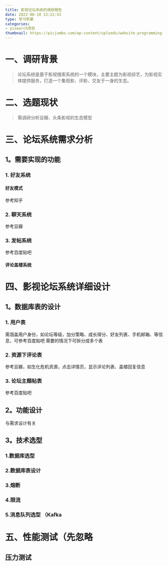 ```yaml
---
title: 影视论坛系统的调研报告
date: 2022-06-10 13:22:53
type: 学习积累
categories:
- yisearch项目
thumbnail: https://picjumbo.com/wp-content/uploads/website-programming-code-free-photo-2210x1473.jpg
---
```


# 一、调研背景
> 论坛系统是基于影视搜索系统的一个模块，主要主题为影视综艺，为影视实体提供服务，打造一个集观影、评影、交友于一身的生态。
# 二、选题现状
> 需调研分析豆瓣、头条影视的生态模型
# 三、论坛系统需求分析

## 1。需要实现的功能

### 1. 好友系统
#### 好友模式
参考知乎
### 2. 聊天系统
参考豆瓣
### 3. 发帖系统
参考百度贴吧
#### 评论盖楼系统
# 四、影视论坛系统详细设计

## 1。数据库表的设计

### 1. 用户表
需涵盖用户身份，如论坛等级，加分策略、成长得分、好友列表、手机邮箱、等信息，可参考百度贴吧
需要的情况下可拆分成多个表
### 2. 资源下评论表
参考豆瓣，如生化危机资源，点击详情页，显示评论列表、盖楼回复信息
### 3. 论坛主题帖表
参考百度贴吧


## 2。功能设计
与需求设计有关
## 3。技术选型

### 1.数据库选型

### 2.数据库表设计

### 3.熔断

### 4.限流

### 5.消息队列选型 （Kafka



# 五、性能测试（先忽略

## 压力测试

